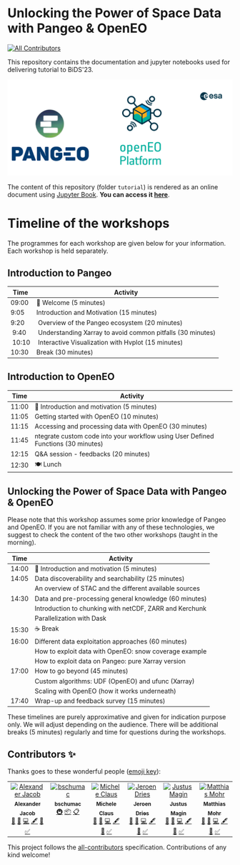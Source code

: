 # Unlocking the Power of Space Data with Pangeo & OpenEO
<!-- ALL-CONTRIBUTORS-BADGE:START - Do not remove or modify this section -->
[![All Contributors](https://img.shields.io/badge/all_contributors-6-orange.svg?style=flat-square)](#contributors-)
<!-- ALL-CONTRIBUTORS-BADGE:END -->

This repository contains the documentation and jupyter notebooks used for delivering tutorial to BiDS'23.

<img src="tutorial/figures/pangeo_openeo.png" /></a>
<br>

The content of this repository (folder `tutorial`) is rendered as an online document using [Jupyter Book](https://jupyterbook.org/en/stable/intro.html). **You can access it [here](https://pangeo-data.github.io/pangeo-openeo-BiDS-2023)**.

# Timeline of the workshops

The programmes for each workshop are given below for your information. Each workshop is held separately.

## Introduction to Pangeo

| Time | Activity | 
| ---- | -------- | 
| 09:00  | 👋 Welcome  (5 minutes) | 
| 9:05   | Introduction and Motivation (15 minutes) |
| 9:20   | Overview of the Pangeo ecosystem (20 minutes) |
| 9:40   | Understanding Xarray to avoid common pitfalls (30 minutes) |
| 10:10  | Interactive Visualization with Hvplot (15 minutes) |
| 10:30  | Break (30 minutes)  | |

## Introduction to OpenEO

| Time | Activity | 
| ---- | -------- | 
| 11:00 | 👋 Introduction and motivation (5 minutes) | 
| 11:05 | Getting started with OpenEO (10 minutes) | 
| 11:15 | Accessing and processing data with OpenEO (30 minutes) | 
| 11:45 | ntegrate custom code into your workflow using User Defined Functions (30 minutes) | 
| 12:15 | Q&A session - feedbacks (20 minutes) | 
| 12:30 | 🍽️ Lunch | 

## Unlocking the Power of Space Data with Pangeo & OpenEO

Please note that this workshop assumes some prior knowledge of Pangeo and OpenEO. If you are not familiar with any of these technologies, we suggest to check the content of the two other workshops (taught in the morning).

| Time | Activity | 
| ---- | -------- | 
| 14:00  | 👋 Introduction and motivation (5 minutes) | 
| 14:05 | Data discoverability and searchability (25 minutes) |
|  | An overview of STAC and the different available sources|
| 14:30 | Data and pre-processing general knowledge (60 minutes) |
|  | Introduction to chunking with netCDF, ZARR and Kerchunk |
|  | Parallelization with Dask |
| 15:30 |  ☕️ Break |
| 16:00 | Different data exploitation approaches (60 minutes) |
|  | How to exploit data with OpenEO: snow coverage example |
|  | How to exploit data on Pangeo: pure Xarray version |
| 17:00 | How to go beyond (45 minutes)|
|  | Custom algorithms: UDF (OpenEO) and ufunc (Xarray) |
|  | Scaling with OpenEO (how it works underneath)  |
| 17:40 | Wrap-up and feedback survey (15 minutes)  |

These timelines are purely approximative and given for indication purpose only. We will adjust depending on the audience.
There will be additional breaks (5 minutes) regularly and time for questions during the workshops.



## Contributors ✨

Thanks goes to these wonderful people ([emoji key](https://allcontributors.org/docs/en/emoji-key)):
<!-- ALL-CONTRIBUTORS-LIST:START - Do not remove or modify this section -->
<!-- prettier-ignore-start -->
<!-- markdownlint-disable -->
<table>
  <tbody>
    <tr>
      <td align="center" valign="top" width="14.28%"><a href="https://github.com/aljacob"><img src="https://avatars.githubusercontent.com/u/7644251?v=4?s=100" width="100px;" alt="Alexander Jacob"/><br /><sub><b>Alexander Jacob</b></sub></a><br /><a href="#ideas-aljacob" title="Ideas, Planning, & Feedback">🤔</a> <a href="#design-aljacob" title="Design">🎨</a> <a href="https://github.com/pangeo-data/pangeo-openeo-BiDS-2023/commits?author=aljacob" title="Code">💻</a> <a href="#content-aljacob" title="Content">🖋</a> <a href="https://github.com/pangeo-data/pangeo-openeo-BiDS-2023/commits?author=aljacob" title="Documentation">📖</a> <a href="#tutorial-aljacob" title="Tutorials">✅</a></td>
      <td align="center" valign="top" width="14.28%"><a href="https://github.com/bschumac"><img src="https://avatars.githubusercontent.com/u/10756379?v=4?s=100" width="100px;" alt="bschumac"/><br /><sub><b>bschumac</b></sub></a><br /><a href="#infra-bschumac" title="Infrastructure (Hosting, Build-Tools, etc)">🚇</a> <a href="#platform-bschumac" title="Packaging/porting to new platform">📦</a> <a href="#eventOrganizing-bschumac" title="Event Organizing">📋</a></td>
      <td align="center" valign="top" width="14.28%"><a href="https://www.linkedin.com/in/micheleclaus/"><img src="https://avatars.githubusercontent.com/u/31700619?v=4?s=100" width="100px;" alt="Michele Claus"/><br /><sub><b>Michele Claus</b></sub></a><br /><a href="#ideas-clausmichele" title="Ideas, Planning, & Feedback">🤔</a> <a href="#design-clausmichele" title="Design">🎨</a> <a href="https://github.com/pangeo-data/pangeo-openeo-BiDS-2023/commits?author=clausmichele" title="Code">💻</a> <a href="#content-clausmichele" title="Content">🖋</a> <a href="https://github.com/pangeo-data/pangeo-openeo-BiDS-2023/commits?author=clausmichele" title="Documentation">📖</a> <a href="#tutorial-clausmichele" title="Tutorials">✅</a></td>
      <td align="center" valign="top" width="14.28%"><a href="https://remotesensing.vito.be/"><img src="https://avatars.githubusercontent.com/u/5937096?v=4?s=100" width="100px;" alt="Jeroen Dries"/><br /><sub><b>Jeroen Dries</b></sub></a><br /><a href="#ideas-jdries" title="Ideas, Planning, & Feedback">🤔</a> <a href="#design-jdries" title="Design">🎨</a> <a href="https://github.com/pangeo-data/pangeo-openeo-BiDS-2023/commits?author=jdries" title="Code">💻</a> <a href="#content-jdries" title="Content">🖋</a> <a href="https://github.com/pangeo-data/pangeo-openeo-BiDS-2023/commits?author=jdries" title="Documentation">📖</a> <a href="#tutorial-jdries" title="Tutorials">✅</a></td>
      <td align="center" valign="top" width="14.28%"><a href="https://github.com/keewis"><img src="https://avatars.githubusercontent.com/u/14808389?v=4?s=100" width="100px;" alt="Justus Magin"/><br /><sub><b>Justus Magin</b></sub></a><br /><a href="#ideas-keewis" title="Ideas, Planning, & Feedback">🤔</a> <a href="#design-keewis" title="Design">🎨</a> <a href="https://github.com/pangeo-data/pangeo-openeo-BiDS-2023/commits?author=keewis" title="Code">💻</a> <a href="#content-keewis" title="Content">🖋</a> <a href="https://github.com/pangeo-data/pangeo-openeo-BiDS-2023/commits?author=keewis" title="Documentation">📖</a> <a href="#tutorial-keewis" title="Tutorials">✅</a></td>
      <td align="center" valign="top" width="14.28%"><a href="https://mohr.ws"><img src="https://avatars.githubusercontent.com/u/8262166?v=4?s=100" width="100px;" alt="Matthias Mohr"/><br /><sub><b>Matthias Mohr</b></sub></a><br /><a href="#ideas-m-mohr" title="Ideas, Planning, & Feedback">🤔</a> <a href="#design-m-mohr" title="Design">🎨</a> <a href="https://github.com/pangeo-data/pangeo-openeo-BiDS-2023/commits?author=m-mohr" title="Code">💻</a> <a href="#content-m-mohr" title="Content">🖋</a> <a href="https://github.com/pangeo-data/pangeo-openeo-BiDS-2023/commits?author=m-mohr" title="Documentation">📖</a> <a href="#tutorial-m-mohr" title="Tutorials">✅</a></td>
    </tr>
  </tbody>
</table>

<!-- markdownlint-restore -->
<!-- prettier-ignore-end -->

<!-- ALL-CONTRIBUTORS-LIST:END -->

This project follows the [all-contributors](https://github.com/all-contributors/all-contributors) specification. Contributions of any kind welcome!
